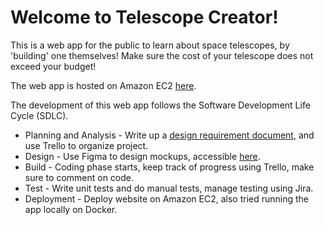 # Welcome to Telescope Creator!

This is a web app for the public to learn about space telescopes, by 'building' one themselves! Make sure the cost of your telescope does not exceed your budget!

The web app is hosted on Amazon EC2 [here](http://ec2-54-221-110-95.compute-1.amazonaws.com/).

The development of this web app follows the Software Development Life Cycle (SDLC).

- Planning and Analysis - Write up a [design requirement document](design_requirement.docx), and use Trello to organize project.
- Design - Use Figma to design mockups, accessible [here](https://www.figma.com/file/hPHpn9HBrmu5F9uhcalZZe/telescopes?type=design&node-id=0%3A1&mode=design&t=SSOZiY3Z2OCCLuZt-1).
- Build - Coding phase starts, keep track of progress using Trello, make sure to comment on code.
- Test - Write unit tests and do manual tests, manage testing using Jira.
- Deployment - Deploy website on Amazon EC2, also tried running the app locally on Docker.
